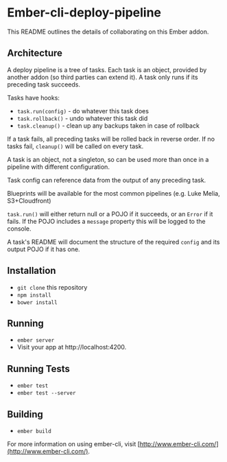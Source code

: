 # Ember-cli-deploy-pipeline

This README outlines the details of collaborating on this Ember addon.

## Architecture

A deploy pipeline is a tree of tasks. Each task is an object, provided by another addon (so third parties can extend it). A task only runs if its preceding task succeeds.

Tasks have hooks:
+ `task.run(config)` - do whatever this task does
+ `task.rollback()` - undo whatever this task did
+ `task.cleanup()` - clean up any backups taken in case of rollback

If a task fails, all preceding tasks will be rolled back in reverse order. If no tasks fail, `cleanup()` will be called on every task.

A task is an object, not a singleton, so can be used more than once in a pipeline with different configuration.

Task config can reference data from the output of any preceding task.

Blueprints will be available for the most common pipelines (e.g. Luke Melia, S3+Cloudfront)

`task.run()` will either return null or a POJO if it succeeds, or an `Error` if it fails. If the POJO includes a `message` property this will be logged to the console.

A task's README will document the structure of the required `config` and its output POJO if it has one.

## Installation

* `git clone` this repository
* `npm install`
* `bower install`

## Running

* `ember server`
* Visit your app at http://localhost:4200.

## Running Tests

* `ember test`
* `ember test --server`

## Building

* `ember build`

For more information on using ember-cli, visit [http://www.ember-cli.com/](http://www.ember-cli.com/).
